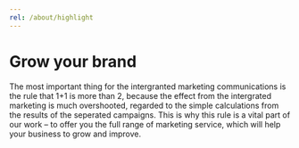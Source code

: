 ```yaml
---
rel: /about/highlight
---
```

# Grow your brand
The most important thing for the intergranted marketing communications is the rule that 1+1 is more than 2, because the effect from the intergrated marketing is much overshooted, regarded to the simple calculations from the results of the seperated campaigns. This is why this rule is a vital part of our work – to offer you the full range of marketing service, which will help your business to grow and improve.